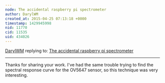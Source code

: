 ```yaml
---
node: The accidental raspberry pi spectrometer
author: DarylWM
created_at: 2015-04-25 07:13:18 +0000
timestamp: 1429945998
nid: 11770
cid: 11535
uid: 434026
---
```




[DarylWM](../profile/DarylWM) replying to: [The accidental raspberry pi spectrometer](../notes/khufkens/04-25-2015/the-accidental-raspberry-pi-spectrometer)

----
Thanks for sharing your work. I've had the same trouble trying to find the spectral response curve for the OV5647 sensor, so this technique was very interesting.